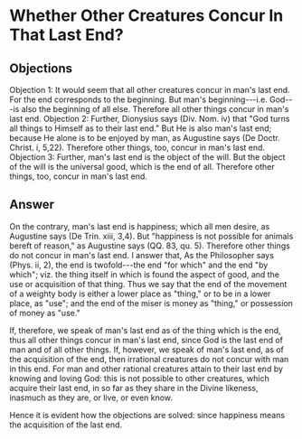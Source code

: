 # Whether Other Creatures Concur In That Last End?
## Objections
Objection 1: It would seem that all other creatures concur in man's last end. For the end corresponds to the beginning. But man's beginning---i.e. God---is also the beginning of all else. Therefore all other things concur in man's last end.
Objection 2: Further, Dionysius says (Div. Nom. iv) that "God turns all things to Himself as to their last end." But He is also man's last end; because He alone is to be enjoyed by man, as Augustine says (De Doctr. Christ. i, 5,22). Therefore other things, too, concur in man's last end.
Objection 3: Further, man's last end is the object of the will. But the object of the will is the universal good, which is the end of all. Therefore other things, too, concur in man's last end.
## Answer
On the contrary, man's last end is happiness; which all men desire, as Augustine says (De Trin. xiii, 3,4). But "happiness is not possible for animals bereft of reason," as Augustine says (QQ. 83, qu. 5). Therefore other things do not concur in man's last end.
I answer that, As the Philosopher says (Phys. ii, 2), the end is twofold---the end "for which" and the end "by which"; viz. the thing itself in which is found the aspect of good, and the use or acquisition of that thing. Thus we say that the end of the movement of a weighty body is either a lower place as "thing," or to be in a lower place, as "use"; and the end of the miser is money as "thing," or possession of money as "use."

If, therefore, we speak of man's last end as of the thing which is the end, thus all other things concur in man's last end, since God is the last end of man and of all other things. If, however, we speak of man's last end, as of the acquisition of the end, then irrational creatures do not concur with man in this end. For man and other rational creatures attain to their last end by knowing and loving God: this is not possible to other creatures, which acquire their last end, in so far as they share in the Divine likeness, inasmuch as they are, or live, or even know.

Hence it is evident how the objections are solved: since happiness means the acquisition of the last end.